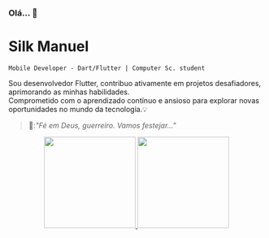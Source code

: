 ### Olá... 👋
#  Silk Manuel

`
Mobile Developer - Dart/Flutter | Computer Sc. student
`

Sou desenvolvedor Flutter, contribuo ativamente em projetos desafiadores, aprimorando as minhas habilidades.   
Comprometido com o aprendizado contínuo e ansioso para explorar novas oportunidades no mundo da tecnologia.💡   

>💭:_"Fé em Deus, guerreiro. Vamos festejar..."_


 <div align="center">
  <a href="https://github.com/mannuelst">
  <img height="180em"  src="https://github-readme-stats.vercel.app/api?username=Silkmanuel&show_icons=true&theme=tokyonight&include_all_commits=true&count_private=true"/>
  <img height="180em" src="https://github-readme-stats.vercel.app/api/top-langs/?username=Silkmanuel&layout=compact&langs_count=7&theme=tokyonight"/>
</div>
